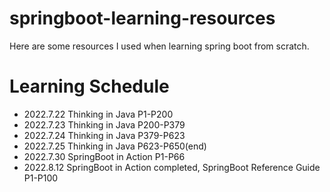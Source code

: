# springboot-learning-resources
Here are some resources I used when learning spring boot from scratch.
# Learning Schedule
* 2022.7.22 Thinking in Java P1-P200
* 2022.7.23 Thinking in Java P200-P379
* 2022.7.24 Thinking in Java P379-P623
* 2022.7.25 Thinking in Java P623-P650(end)
* 2022.7.30 SpringBoot in Action P1-P66
* 2022.8.12 SpringBoot in Action completed, SpringBoot Reference Guide P1-P100